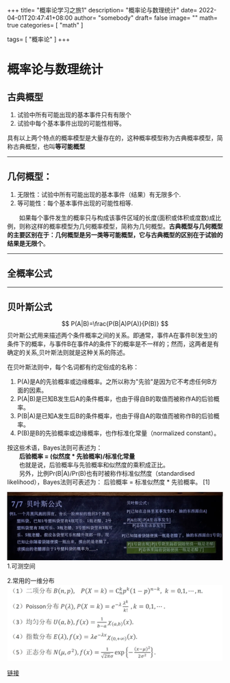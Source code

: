 +++
title= "概率论学习之旅1"
description= "概率论与数理统计"
date= 2022-04-01T20:47:41+08:00
author= "somebody"
draft= false
image= "" 
math= true
categories= [
    "math"
]

tags=  [
    "概率论"
]
+++

# 概率论与数理统计 

## 古典概型
 
1. 试验中所有可能出现的基本事件只有有限个
2. 试验中每个基本事件出现的可能性相等。

具有以上两个特点的概率模型是大量存在的，这种概率模型称为古典概率模型，简称古典概型，也叫**等可能概型** 
********
## 几何概型：
1. 无限性：试验中所有可能出现的基本事件（结果）有无限多个.
2. 等可能性：每个基本事件出现的可能性相等.

&emsp;&emsp;如果每个事件发生的概率只与构成该事件区域的长度(面积或体积或度数)成比例，则称这样的概率模型为几何概率模型，简称为几何概型。**古典概型与几何概型的主要区别在于：几何概型是另一类等可能概型，它与古典概型的区别在于试验的结果是无限个**。

********
## 全概率公式



********
## 贝叶斯公式
$$
P(A|B)=\frac{P(B|A)P(A)}{P(B)} 
$$
贝叶斯公式用来描述两个条件概率之间的关系。即通常，事件A在事件B(发生)的条件下的概率，与事件B在事件A的条件下的概率是不一样的；然而，这两者是有确定的关系,贝叶斯法则就是这种关系的陈述。

在贝叶斯法则中，每个名词都有约定俗成的名称：
1. P(A)是A的先验概率或边缘概率。之所以称为"先验"是因为它不考虑任何B方面的因素。
2. P(A|B)是已知B发生后A的条件概率，也由于得自B的取值而被称作A的后验概率。
3. P(B|A)是已知A发生后B的条件概率，也由于得自A的取值而被称作B的后验概率。
4. P(B)是B的先验概率或边缘概率，也作标准化常量（normalized constant）。
   
按这些术语，Bayes法则可表述为：  
&emsp;&emsp;**后验概率 = (似然度 * 先验概率)/标准化常量**   
&emsp;&emsp;也就是说，后验概率与先验概率和似然度的乘积成正比。  
&emsp;&emsp;另外，比例Pr(B|A)/Pr(B)也有时被称作标准似然度（standardised likelihood），Bayes法则可表述为：
后验概率 = 标准似然度 * 先验概率。 [1] 

![理解贝叶斯公式](贝叶斯公式_例子.png)  
 1.可测空间

 2.常用的一维分布  
 ![](概率论_一维分布.png)

[链接](../../激光有反/index.html)